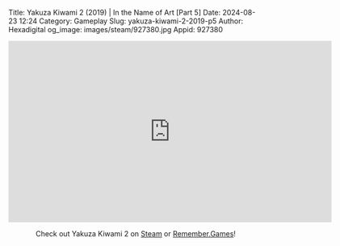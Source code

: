 Title: Yakuza Kiwami 2 (2019) | In the Name of Art [Part 5]
Date: 2024-08-23 12:24
Category: Gameplay
Slug: yakuza-kiwami-2-2019-p5
Author: Hexadigital
og_image: images/steam/927380.jpg
Appid: 927380

<center><iframe src="https://www.youtube.com/embed/ovxAI2O-K-U?feature=oembed" allow="accelerometer; autoplay; encrypted-media; gyroscope; picture-in-picture" width="640" height="360" frameborder="0"></iframe>

Check out Yakuza Kiwami 2 on [Steam](https://store.steampowered.com/app/927380/?curator_clanid=34633900) or [Remember.Games](https://remember.games/game/344/yakuza-kiwami-2/)!</center>